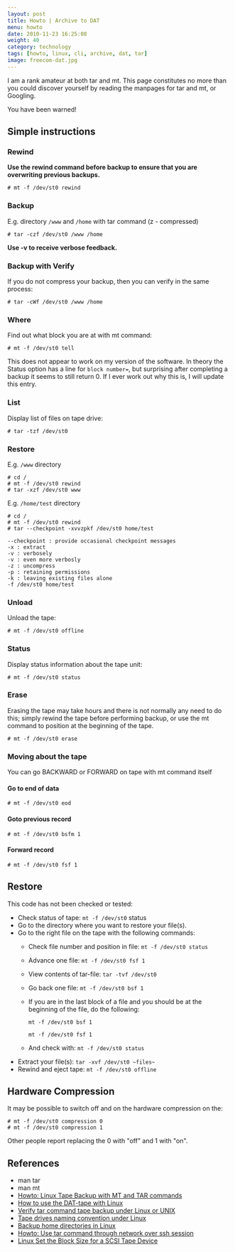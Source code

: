 ```yaml
---
layout: post
title: Howto | Archive to DAT
menu: howto
date: 2010-11-23 16:25:08
weight: 40
category: technology
tags: [howto, linux, cli, archive, dat, tar]
image: freecom-dat.jpg
---
```


I am a rank amateur at both tar and mt.  This page constitutes no more than you could discover yourself by reading the manpages for tar and mt, or Googling.

You have been warned!

## Simple instructions

<!--more-->

### Rewind

**Use the rewind command before backup to ensure that you are overwriting previous backups.**

    # mt -f /dev/st0 rewind

### Backup

E.g. directory `/www` and `/home` with tar command (z - compressed)

    # tar -czf /dev/st0 /www /home

**Use -v to receive verbose feedback.**

### Backup with Verify

If you do not compress your backup, then you can verify in the same process:

    # tar -cWf /dev/st0 /www /home

### Where

Find out what block you are at with mt command:

    # mt -f /dev/st0 tell

This does not appear to work on my version of the software.  In theory the Status option has a line for `block number=`, but surprising after completing a backup it seems to still return 0.  If I ever work out why this is, I will update this entry.

### List

Display list of files on tape drive:

    # tar -tzf /dev/st0

### Restore

E.g. `/www` directory

    # cd /
    # mt -f /dev/st0 rewind
    # tar -xzf /dev/st0 www

E.g. `/home/test` directory

    # cd /
    # mt -f /dev/st0 rewind
    # tar --checkpoint -xvvzpkf /dev/st0 home/test

    --checkpoint : provide occasional checkpoint messages
    -x : extract
    -v : verbosely
    -v : even more verbosly
    -z : uncompress
    -p : retaining permissions
    -k : leaving existing files alone
    -f /dev/st0 home/test

### Unload

Unload the tape:

    # mt -f /dev/st0 offline

### Status

Display status information about the tape unit:

    # mt -f /dev/st0 status

### Erase

Erasing the tape may take hours and there is not normally any need to do this; simply rewind the tape before performing backup, or use the mt command to position at the beginning of the tape.

    # mt -f /dev/st0 erase

### Moving about the tape

You can go BACKWARD or FORWARD on tape with mt command itself

#### Go to end of data

    # mt -f /dev/st0 eod

#### Goto previous record

    # mt -f /dev/st0 bsfm 1

#### Forward record

    # mt -f /dev/st0 fsf 1

## Restore

This code has not been checked or tested:

   * Check status of tape: `mt -f /dev/st0` status
   * Go to the directory where you want to restore your file(s).
   * Go to the right file on the tape with the following commands:
      * Check file number and position in file: `mt -f /dev/st0 status`
      * Advance one file: `mt -f /dev/st0 fsf 1`
      * View contents of tar-file: `tar -tvf /dev/st0`
      * Go back one file: `mt -f /dev/st0 bsf 1`
      * If you are in the last block of a file and you should be at the beginning of the file, do the following:

         `mt -f /dev/st0 bsf 1`

         `mt -f /dev/st0 fsf 1`

      * And check with: `mt -f /dev/st0 status`
   * Extract your file(s): `tar -xvf /dev/st0 ~files~`
   * Rewind and eject tape: `mt -f /dev/st0 offline`

## Hardware Compression

It may be possible to switch off and on the hardware compression on the:

    # mt -f /dev/st0 compression 0
    # mt -f /dev/st0 compression 1

Other people report replacing the 0 with "off" and 1 with "on".

## References

   * man tar
   * man mt
   * [Howto: Linux Tape Backup with MT and TAR commands](http://www.cyberciti.biz/faq/linux-tape-backup-with-mt-and-tar-command-howto/)
   * [How to use the DAT-tape with Linux](http://www.cs.inf.ethz.ch/stricker/lab/linux_tape.html)
   * [Verify tar command tape backup under Linux or UNIX](http://www.cyberciti.biz/faq/unix-verify-tape-backup/)
   * [Tape drives naming convention under Linux](http://www.cyberciti.biz/faq/tape-drives-naming-convention-under-linux/)
   * [Backup home directories in Linux](http://www.cyberciti.biz/faq/backup-home-directories-in-linux/)
   * [Howto: Use tar command through network over ssh session](http://www.cyberciti.biz/faq/howto-use-tar-command-through-network-over-ssh-session/)
   * [Linux Set the Block Size for a SCSI Tape Device](http://www.cyberciti.biz/faq/rhel-centos-debian-set-tape-blocksize/)

